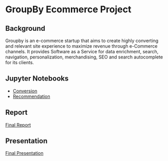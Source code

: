 # GroupBy Ecommerce Project

## Background
Groupby is an e-commerce startup that aims to create highly converting and relevant site experience to maximize revenue through e-Commerce channels. It provides Software as a Service for data enrichment, search, navigation, personalization, merchandising, SEO and search autocomplete for its clients.

## Jupyter Notebooks
 - [Conversion](notebooks/groupby_user_conversion.ipynb)
 - [Recommendation](notebooks/Groupby_Recommendation.ipynb)

## Report
[Final Report](GroupbyReport.docx)

## Presentation
[Final Presentation](FinalPresentationUpdate.pptx)
